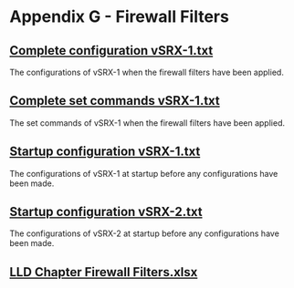 # Appendix G - Firewall Filters
## [Complete configuration vSRX-1.txt](https://github.com/Helweg/Project-Network-2nd-Semester/blob/master/Appendix%20G/Complete%20configuration%20vSRX-1.txt)
The configurations of vSRX-1 when the firewall filters have been applied.
## [Complete set commands vSRX-1.txt](https://github.com/Helweg/Project-Network-2nd-Semester/blob/master/Appendix%20G/Complete%20set%20commands%20vSRX-1.txt)
The set commands of vSRX-1 when the firewall filters have been applied.
## [Startup configuration vSRX-1.txt](https://github.com/Helweg/Project-Network-2nd-Semester/blob/master/Appendix%20G/Startup%20configuration%20vSRX-1.txt)
The configurations of vSRX-1 at startup before any configurations have been made.
## [Startup configuration vSRX-2.txt](https://github.com/Helweg/Project-Network-2nd-Semester/blob/master/Appendix%20G/Startup%20configuration%20vSRX-2.txt)
The configurations of vSRX-2 at startup before any configurations have been made.
## [LLD Chapter Firewall Filters.xlsx](https://github.com/Helweg/Project-Network-2nd-Semester/blob/master/Appendix%20G/LLD%20Chapter%20Firewall%20Filters.xlsx)
